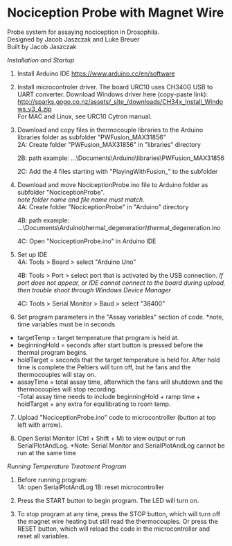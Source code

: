 # Nociception Probe with Magnet Wire
Probe system for assaying nociception in Drosophila.  
Designed by Jacob Jaszczak and Luke Breuer  
Built by Jacob Jaszczak

*Installation and Startup* 

1) Install Arduino IDE 
https://www.arduino.cc/en/software

2) Install microcontroler driver. The board URC10 uses CH340G USB to UART converter. Download Windows driver here (copy-paste link): http://sparks.gogo.co.nz/assets/_site_/downloads/CH34x_Install_Windows_v3_4.zip  
For MAC and Linux, see URC10 Cytron manual. 

3) Download and copy files in thermocouple libraries to the Arduino libraries folder as subfolder "PWFusion_MAX31856"  
	2A: Create folder "PWFusion_MAX31856" in "libraries" directory  
	
	2B: path example: ...\Documents\Arduino\libraries\PWFusion_MAX31856
	
	2C: Add the 4 files starting with "PlayingWithFusion_" to the subfolder 

4) Download and move NociceptionProbe.ino file to Arduino folder as subfolder "NociceptionProbe".  
		*note folder name and file name must match.*   
	4A: Create folder "NociceptionProbe" in "Arduino" directory  
	
	4B: path example: ...\Documents\Arduino\thermal_degeneration\thermal_degeneration.ino  
	
	4C: Open "NociceptionProbe.ino" in Arduino IDE 

5) Set up IDE  
	4A: Tools > Board > select "Arduino Uno"
	
	4B: Tools > Port > select port that is activated by the USB connection.
						*If port does not appear, or IDE cannot connect to the board during upload, then trouble shoot through Windows Device Manager*

	4C: Tools > Serial Monitor > Baud > select "38400"

6) Set program parameters in the "Assay variables" section of code. *note, time variables must be in seconds
  - targetTemp = target temperature that program is held at. 
  - beginningHold = seconds after start button is pressed before the thermal program begins.
  - holdTarget = seconds that the target temperature is held for. After hold time is complete the Peltiers will turn off, but he fans and the thermocouples will stay on. 
  - assayTime = total assay time, afterwhich the fans will shutdown and the thermocouples will stop recording.  
  	-Total assay time needs to include beginningHold + ramp time + holdTarget + any extra for equilibrating to room temp. 
  
7) Upload "NociceptionProbe.ino" code to microcontroller (button at top left with arrow). 

8) Open Serial Monitor (Ctrl + Shift + M) to view output or run SerialPlotAndLog. 
              *Note: Serial Monitor and SerialPlotAndLog cannot be run at the same time   


*Running Temperature Treatment Program* 

1) Before running program:  
	1A: open SerialPlotAndLog 
  	1B: reset microcontroller 

2) Press the START button to begin program. The LED will turn on. 

3) To stop program at any time, press the STOP button, which will turn off the magnet wire heating but still read the thermocouples. Or press the RESET button, which will reload the code in the microcontroller and reset all variables. 


